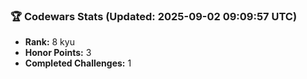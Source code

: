 ### 🏆 Codewars Stats (Updated: 2025-09-02 09:09:57 UTC)

- **Rank:** 8 kyu
- **Honor Points:** 3
- **Completed Challenges:** 1
